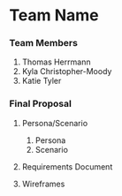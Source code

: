 # Team Name

### Team Members
1. Thomas Herrmann
2. Kyla Christopher-Moody
3. Katie Tyler

### Final Proposal
1. Persona/Scenario
    1. Persona
    2. Scenario
2. Requirements Document

3. Wireframes
